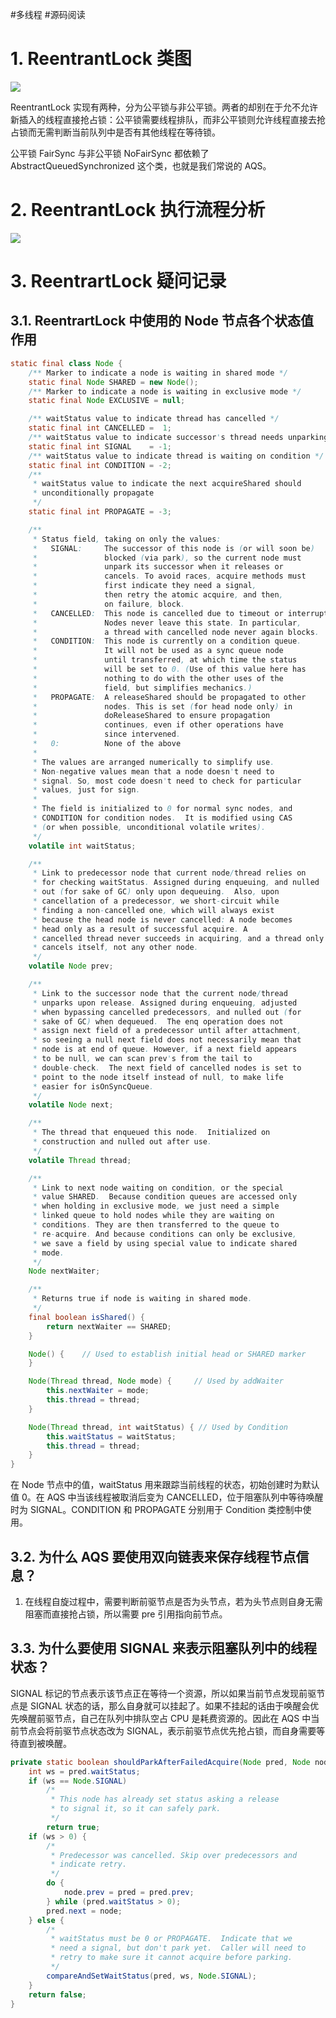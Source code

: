 #多线程 #源码阅读 

# 1. ReentrantLock 类图

![](https://varg-my-images.oss-cn-beijing.aliyuncs.com/img/20220430224029.png)

ReentrantLock 实现有两种，分为公平锁与非公平锁。两者的却别在于允不允许新插入的线程直接抢占锁：公平锁需要线程排队，而非公平锁则允许线程直接去抢占锁而无需判断当前队列中是否有其他线程在等待锁。

公平锁 FairSync 与非公平锁 NoFairSync 都依赖了 AbstractQueuedSynchronized 这个类，也就是我们常说的 AQS。

# 2. ReentrantLock 执行流程分析

![](https://varg-my-images.oss-cn-beijing.aliyuncs.com/img/20220609170512.svg)

# 3. ReentrartLock 疑问记录

## 3.1. ReentrartLock 中使用的 Node 节点各个状态值作用

```java
static final class Node {
	/** Marker to indicate a node is waiting in shared mode */
	static final Node SHARED = new Node();
	/** Marker to indicate a node is waiting in exclusive mode */
	static final Node EXCLUSIVE = null;

	/** waitStatus value to indicate thread has cancelled */
	static final int CANCELLED =  1;
	/** waitStatus value to indicate successor's thread needs unparking */
	static final int SIGNAL    = -1;
	/** waitStatus value to indicate thread is waiting on condition */
	static final int CONDITION = -2;
	/**
	 * waitStatus value to indicate the next acquireShared should
	 * unconditionally propagate
	 */
	static final int PROPAGATE = -3;

	/**
	 * Status field, taking on only the values:
	 *   SIGNAL:     The successor of this node is (or will soon be)
	 *               blocked (via park), so the current node must
	 *               unpark its successor when it releases or
	 *               cancels. To avoid races, acquire methods must
	 *               first indicate they need a signal,
	 *               then retry the atomic acquire, and then,
	 *               on failure, block.
	 *   CANCELLED:  This node is cancelled due to timeout or interrupt.
	 *               Nodes never leave this state. In particular,
	 *               a thread with cancelled node never again blocks.
	 *   CONDITION:  This node is currently on a condition queue.
	 *               It will not be used as a sync queue node
	 *               until transferred, at which time the status
	 *               will be set to 0. (Use of this value here has
	 *               nothing to do with the other uses of the
	 *               field, but simplifies mechanics.)
	 *   PROPAGATE:  A releaseShared should be propagated to other
	 *               nodes. This is set (for head node only) in
	 *               doReleaseShared to ensure propagation
	 *               continues, even if other operations have
	 *               since intervened.
	 *   0:          None of the above
	 *
	 * The values are arranged numerically to simplify use.
	 * Non-negative values mean that a node doesn't need to
	 * signal. So, most code doesn't need to check for particular
	 * values, just for sign.
	 *
	 * The field is initialized to 0 for normal sync nodes, and
	 * CONDITION for condition nodes.  It is modified using CAS
	 * (or when possible, unconditional volatile writes).
	 */
	volatile int waitStatus;

	/**
	 * Link to predecessor node that current node/thread relies on
	 * for checking waitStatus. Assigned during enqueuing, and nulled
	 * out (for sake of GC) only upon dequeuing.  Also, upon
	 * cancellation of a predecessor, we short-circuit while
	 * finding a non-cancelled one, which will always exist
	 * because the head node is never cancelled: A node becomes
	 * head only as a result of successful acquire. A
	 * cancelled thread never succeeds in acquiring, and a thread only
	 * cancels itself, not any other node.
	 */
	volatile Node prev;

	/**
	 * Link to the successor node that the current node/thread
	 * unparks upon release. Assigned during enqueuing, adjusted
	 * when bypassing cancelled predecessors, and nulled out (for
	 * sake of GC) when dequeued.  The enq operation does not
	 * assign next field of a predecessor until after attachment,
	 * so seeing a null next field does not necessarily mean that
	 * node is at end of queue. However, if a next field appears
	 * to be null, we can scan prev's from the tail to
	 * double-check.  The next field of cancelled nodes is set to
	 * point to the node itself instead of null, to make life
	 * easier for isOnSyncQueue.
	 */
	volatile Node next;

	/**
	 * The thread that enqueued this node.  Initialized on
	 * construction and nulled out after use.
	 */
	volatile Thread thread;

	/**
	 * Link to next node waiting on condition, or the special
	 * value SHARED.  Because condition queues are accessed only
	 * when holding in exclusive mode, we just need a simple
	 * linked queue to hold nodes while they are waiting on
	 * conditions. They are then transferred to the queue to
	 * re-acquire. And because conditions can only be exclusive,
	 * we save a field by using special value to indicate shared
	 * mode.
	 */
	Node nextWaiter;

	/**
	 * Returns true if node is waiting in shared mode.
	 */
	final boolean isShared() {
		return nextWaiter == SHARED;
	}

	Node() {    // Used to establish initial head or SHARED marker
	}

	Node(Thread thread, Node mode) {     // Used by addWaiter
		this.nextWaiter = mode;
		this.thread = thread;
	}

	Node(Thread thread, int waitStatus) { // Used by Condition
		this.waitStatus = waitStatus;
		this.thread = thread;
	}
}
```

在 Node 节点中的值，waitStatus 用来跟踪当前线程的状态，初始创建时为默认值 0。在 AQS 中当该线程被取消后变为 CANCELLED，位于阻塞队列中等待唤醒时为 SIGNAL。CONDITION 和 PROPAGATE 分别用于 Condition 类控制中使用。

## 3.2. 为什么 AQS 要使用双向链表来保存线程节点信息？

1. 在线程自旋过程中，需要判断前驱节点是否为头节点，若为头节点则自身无需阻塞而直接抢占锁，所以需要 pre 引用指向前节点。

## 3.3. 为什么要使用 SIGNAL 来表示阻塞队列中的线程状态？

SIGNAL 标记的节点表示该节点正在等待一个资源，所以如果当前节点发现前驱节点是 SIGNAL 状态的话，那么自身就可以挂起了。如果不挂起的话由于唤醒会优先唤醒前驱节点，自己在队列中排队空占 CPU 是耗费资源的。因此在 AQS 中当前节点会将前驱节点状态改为 SIGNAL，表示前驱节点优先抢占锁，而自身需要等待直到被唤醒。

```java
private static boolean shouldParkAfterFailedAcquire(Node pred, Node node) {
	int ws = pred.waitStatus;
	if (ws == Node.SIGNAL)
		/*
		 * This node has already set status asking a release
		 * to signal it, so it can safely park.
		 */
		return true;
	if (ws > 0) {
		/*
		 * Predecessor was cancelled. Skip over predecessors and
		 * indicate retry.
		 */
		do {
			node.prev = pred = pred.prev;
		} while (pred.waitStatus > 0);
		pred.next = node;
	} else {
		/*
		 * waitStatus must be 0 or PROPAGATE.  Indicate that we
		 * need a signal, but don't park yet.  Caller will need to
		 * retry to make sure it cannot acquire before parking.
		 */
		compareAndSetWaitStatus(pred, ws, Node.SIGNAL);
	}
	return false;
}
```

